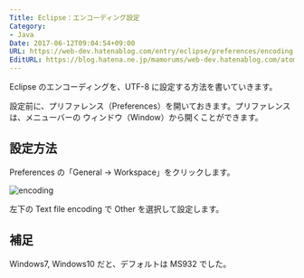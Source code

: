 ```yaml
---
Title: Eclipse：エンコーディング設定
Category:
- Java
Date: 2017-06-12T09:04:54+09:00
URL: https://web-dev.hatenablog.com/entry/eclipse/preferences/encoding
EditURL: https://blog.hatena.ne.jp/mamorums/web-dev.hatenablog.com/atom/entry/13355765958054916287
---
```


Eclipse のエンコーディングを、UTF-8 に設定する方法を書いていきます。

設定前に、プリファレンス（Preferences）を開いておきます。プリファレンスは、メニューバーの ウィンドウ（Window）から開くことができます。


## 設定方法
Preferences の「General → Workspace」をクリックします。

![encoding](http://cdn-ak.f.st-hatena.com/images/fotolife/m/mamorums/20160814/20160814092755.png)

左下の Text file encoding で Other を選択して設定します。


## 補足
Windows7, Windows10 だと、デフォルトは MS932 でした。
